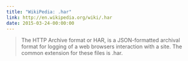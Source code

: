 ```yaml
---
title: "WikiPedia: .har"
link: http://en.wikipedia.org/wiki/.har
date: 2015-03-24-00:00:00
---
```


> The HTTP Archive format or HAR, is a JSON-formatted archival format for logging of a web browsers interaction with a site. The common extension for these files is .har.
